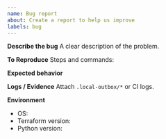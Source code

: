 ```yaml
---
name: Bug report
about: Create a report to help us improve
labels: bug
---
```


**Describe the bug**
A clear description of the problem.

**To Reproduce**
Steps and commands:

**Expected behavior**

**Logs / Evidence**
Attach `.local-outbox/*` or CI logs.

**Environment**
- OS:
- Terraform version:
- Python version:
